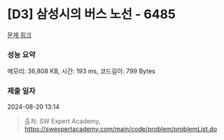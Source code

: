 # [D3] 삼성시의 버스 노선 - 6485 

[문제 링크](https://swexpertacademy.com/main/code/problem/problemDetail.do?contestProbId=AWczm7QaACgDFAWn) 

### 성능 요약

메모리: 36,808 KB, 시간: 193 ms, 코드길이: 799 Bytes

### 제출 일자

2024-08-20 13:14



> 출처: SW Expert Academy, https://swexpertacademy.com/main/code/problem/problemList.do